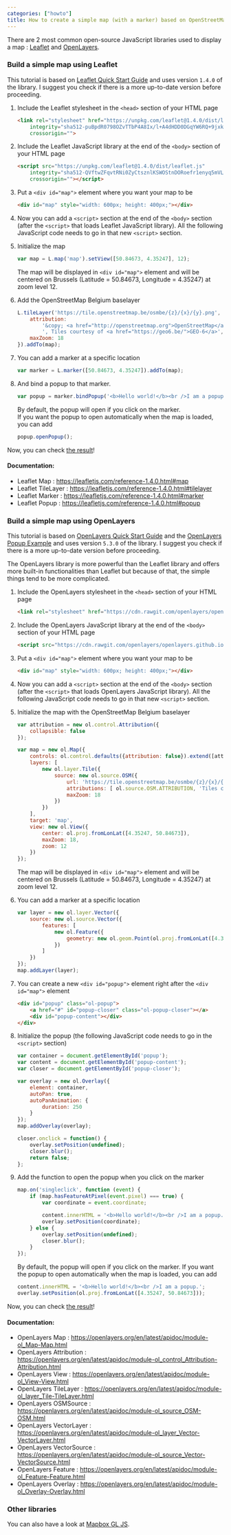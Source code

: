 ```yaml
---
categories: ["howto"]
title: How to create a simple map (with a marker) based on OpenStreetMap
---
```


There are 2 most common open-source JavaScript libraries used to display a map : [Leaflet](https://leafletjs.com/) and [OpenLayers](https://openlayers.org/).

### Build a simple map using Leaflet

This tutorial is based on [Leaflet Quick Start Guide](https://leafletjs.com/examples/quick-start/) and uses version `1.4.0` of the library. I suggest you check if there is a more up-to-date version before proceeding.

1. Include the Leaflet stylesheet in the `<head>` section of your HTML page

    ```html
    <link rel="stylesheet" href="https://unpkg.com/leaflet@1.4.0/dist/leaflet.css"
        integrity="sha512-puBpdR0798OZvTTbP4A8Ix/l+A4dHDD0DGqYW6RQ+9jxkRFclaxxQb/SJAWZfWAkuyeQUytO7+7N4QKrDh+drA=="
        crossorigin="">
    ```

2. Include the Leaflet JavaScript library at the end of the `<body>` section of your HTML page

    ```html
    <script src="https://unpkg.com/leaflet@1.4.0/dist/leaflet.js"
        integrity="sha512-QVftwZFqvtRNi0ZyCtsznlKSWOStnDORoefr1enyq5mVL4tmKB3S/EnC3rRJcxCPavG10IcrVGSmPh6Qw5lwrg=="
        crossorigin=""></script>
    ```

3. Put a `<div id="map">` element where you want your map to be

    ```html
    <div id="map" style="width: 600px; height: 400px;"></div>
    ```

4. Now you can add a `<script>` section at the end of the `<body>` section (after the `<script>` that loads Leaflet JavaScript library). All the following JavaScript code needs to go in that new `<script>` section.

5. Initialize the map

    ```js
    var map = L.map('map').setView([50.84673, 4.35247], 12);
    ```

    The map will be displayed in `<div id="map">` element and will be centered on Brussels (Latitude = 50.84673, Longitude = 4.35247) at zoom level 12.

6. Add the OpenStreetMap Belgium baselayer

    ```js
    L.tileLayer('https://tile.openstreetmap.be/osmbe/{z}/{x}/{y}.png', {
        attribution:
            '&copy; <a href="http://openstreetmap.org">OpenStreetMap</a> contributors' +
            ', Tiles courtesy of <a href="https://geo6.be/">GEO-6</a>',
        maxZoom: 18
    }).addTo(map);
    ```

7. You can add a marker at a specific location

    ```js
    var marker = L.marker([50.84673, 4.35247]).addTo(map);
    ```

8. And bind a popup to that marker.

    ```js
    var popup = marker.bindPopup('<b>Hello world!</b><br />I am a popup.');
    ```

    By default, the popup will open if you click on the marker.  
    If you want the popup to open automatically when the map is loaded, you can add

    ```js
    popup.openPopup();
    ```

Now, you can check [the result](/leaflet-demo.html)!

#### Documentation:

- Leaflet Map : <https://leafletjs.com/reference-1.4.0.html#map>
- Leaflet TileLayer : <https://leafletjs.com/reference-1.4.0.html#tilelayer>
- Leaflet Marker : <https://leafletjs.com/reference-1.4.0.html#marker>
- Leaflet Popup : <https://leafletjs.com/reference-1.4.0.html#popup>

### Build a simple map using OpenLayers

This tutorial is based on [OpenLayers Quick Start Guide](https://openlayers.org/en/latest/doc/quickstart.html) and the [OpenLayers Popup Example](https://openlayers.org/en/latest/examples/popup.html) and uses version `5.3.0` of the library. I suggest you check if there is a more up-to-date version before proceeding.

The OpenLayers library is more powerful than the Leaflet library and offers more built-in functionalities than Leaflet but because of that, the simple things tend to be more complicated.

1. Include the OpenLayers stylesheet in the `<head>` section of your HTML page

    ```html
    <link rel="stylesheet" href="https://cdn.rawgit.com/openlayers/openlayers.github.io/master/en/v5.3.0/css/ol.css" type="text/css">
    ```

2. Include the OpenLayers JavaScript library at the end of the `<body>` section of your HTML page

    ```html
    <script src="https://cdn.rawgit.com/openlayers/openlayers.github.io/master/en/v5.3.0/build/ol.js"></script>
    ```

3. Put a `<div id="map">` element where you want your map to be

    ```html
    <div id="map" style="width: 600px; height: 400px;"></div>
    ```

4. Now you can add a `<script>` section at the end of the `<body>` section (after the `<script>` that loads OpenLayers JavaScript library). All the following JavaScript code needs to go in that new `<script>` section.

5. Initialize the map with the OpenStreetMap Belgium baselayer

    ```js
    var attribution = new ol.control.Attribution({
        collapsible: false
    });

    var map = new ol.Map({
        controls: ol.control.defaults({attribution: false}).extend([attribution]),
        layers: [
            new ol.layer.Tile({
                source: new ol.source.OSM({
                    url: 'https://tile.openstreetmap.be/osmbe/{z}/{x}/{y}.png',
                    attributions: [ ol.source.OSM.ATTRIBUTION, 'Tiles courtesy of <a href="https://geo6.be/">GEO-6</a>' ],
                    maxZoom: 18
                })
            })
        ],
        target: 'map',
        view: new ol.View({
            center: ol.proj.fromLonLat([4.35247, 50.84673]),
            maxZoom: 18,
            zoom: 12
        })
    });
    ```

    The map will be displayed in `<div id="map">` element and will be centered on Brussels (Latitude = 50.84673, Longitude = 4.35247) at zoom level 12.

6. You can add a marker at a specific location

    ```js
    var layer = new ol.layer.Vector({
        source: new ol.source.Vector({
            features: [
                new ol.Feature({
                    geometry: new ol.geom.Point(ol.proj.fromLonLat([4.35247, 50.84673]))
                })
            ]
        })
    });
    map.addLayer(layer);
    ```

7. You can create a new `<div id="popup">` element right after the `<div id="map">` element

    ```html
    <div id="popup" class="ol-popup">
        <a href="#" id="popup-closer" class="ol-popup-closer"></a>
        <div id="popup-content"></div>
    </div>
    ```

8. Initialize the popup (the following JavaScript code needs to go in the `<script>` section)

    ```js
    var container = document.getElementById('popup');
    var content = document.getElementById('popup-content');
    var closer = document.getElementById('popup-closer');

    var overlay = new ol.Overlay({
        element: container,
        autoPan: true,
        autoPanAnimation: {
            duration: 250
        }
    });
    map.addOverlay(overlay);

    closer.onclick = function() {
        overlay.setPosition(undefined);
        closer.blur();
        return false;
    };
    ```

9. Add the function to open the popup when you click on the marker

    ```js
    map.on('singleclick', function (event) {
        if (map.hasFeatureAtPixel(event.pixel) === true) {
            var coordinate = event.coordinate;

            content.innerHTML = '<b>Hello world!</b><br />I am a popup.';
            overlay.setPosition(coordinate);
        } else {
            overlay.setPosition(undefined);
            closer.blur();
        }
    });
    ```

    By default, the popup will open if you click on the marker.
    If you want the popup to open automatically when the map is loaded, you can add

    ```js
    content.innerHTML = '<b>Hello world!</b><br />I am a popup.';
    overlay.setPosition(ol.proj.fromLonLat([4.35247, 50.84673]));
    ```

Now, you can check [the result](/openlayers-demo.html)!

#### Documentation:

- OpenLayers Map : <https://openlayers.org/en/latest/apidoc/module-ol_Map-Map.html>
- OpenLayers Attribution : <https://openlayers.org/en/latest/apidoc/module-ol_control_Attribution-Attribution.html>
- OpenLayers View : <https://openlayers.org/en/latest/apidoc/module-ol_View-View.html>
- OpenLayers TileLayer : <https://openlayers.org/en/latest/apidoc/module-ol_layer_Tile-TileLayer.html>
- OpenLayers OSMSource : <https://openlayers.org/en/latest/apidoc/module-ol_source_OSM-OSM.html>
- OpenLayers VectorLayer : <https://openlayers.org/en/latest/apidoc/module-ol_layer_Vector-VectorLayer.html>
- OpenLayers VectorSource : <https://openlayers.org/en/latest/apidoc/module-ol_source_Vector-VectorSource.html>
- OpenLayers Feature : <https://openlayers.org/en/latest/apidoc/module-ol_Feature-Feature.html>
- OpenLayers Overlay : <https://openlayers.org/en/latest/apidoc/module-ol_Overlay-Overlay.html>

### Other libraries

You can also have a look at [Mapbox GL JS](https://docs.mapbox.com/mapbox-gl-js/examples/).
